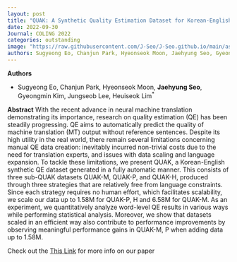```yaml
---
layout: post
title: "QUAK: A Synthetic Quality Estimation Dataset for Korean-English Neural Machine Translation"
date: 2022-09-30
Journal: COLING 2022
categories: outstanding
image: "https://raw.githubusercontent.com/J-Seo/J-Seo.github.io/main/assets/img/coling2022.png"
authors: Sugyeong Eo, Chanjun Park, Hyeonseok Moon, Jaehyung Seo, Gyeongmin Kim, Jungseob Lee, Heuiseok Lim*
---
```

**Authors**
- Sugyeong Eo, Chanjun Park, Hyeonseok Moon, **Jaehyung Seo**, Gyeongmin Kim, Jungseob Lee, Heuiseok Lim<sup>*</sup>

**Abstract**
With the recent advance in neural machine translation demonstrating its importance, research on quality estimation (QE) has been steadily progressing. QE aims to automatically predict the quality of machine translation (MT) output without reference sentences. Despite its high utility in the real world, there remain several limitations concerning manual QE data creation: inevitably incurred non-trivial costs due to the need for translation experts, and issues with data scaling and language expansion. To tackle these limitations, we present QUAK, a Korean-English synthetic QE dataset generated in a fully automatic manner. This consists of three sub-QUAK datasets QUAK-M, QUAK-P, and QUAK-H, produced through three strategies that are relatively free from language constraints. Since each strategy requires no human effort, which facilitates scalability, we scale our data up to 1.58M for QUAK-P, H and 6.58M for QUAK-M. As an experiment, we quantitatively analyze word-level QE results in various ways while performing statistical analysis. Moreover, we show that datasets scaled in an efficient way also contribute to performance improvements by observing meaningful performance gains in QUAK-M, P when adding data up to 1.58M.

Check out the [This Link][DOI] for more info on our paper

[DOI]: https://aclanthology.org/2022.coling-1.460/


